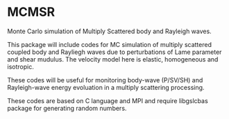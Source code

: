 # MCMSR
Monte Carlo simulation of Multiply Scattered body and Rayleigh waves. 

This package will include codes for MC simulation of multiply scattered coupled body and Rayliegh waves due to perturbations of Lame parameter and shear mudulus. The velocity model here is elastic, homogeneous and isotropic. 

These codes will be useful for monitoring body-wave (P/SV/SH) and Rayleigh-wave energy evoluation in a multiply scattering processing.

These codes are based on C language and MPI and require libgslcbas package for generating random numbers. 
